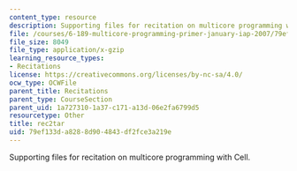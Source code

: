 ```yaml
---
content_type: resource
description: Supporting files for recitation on multicore programming with Cell.
file: /courses/6-189-multicore-programming-primer-january-iap-2007/79ef133da8288d904843df2fce3a219e_rec2tar.gz
file_size: 8049
file_type: application/x-gzip
learning_resource_types:
- Recitations
license: https://creativecommons.org/licenses/by-nc-sa/4.0/
ocw_type: OCWFile
parent_title: Recitations
parent_type: CourseSection
parent_uid: 1a727310-1a37-c171-a13d-06e2fa6799d5
resourcetype: Other
title: rec2tar
uid: 79ef133d-a828-8d90-4843-df2fce3a219e
---
```

Supporting files for recitation on multicore programming with Cell.